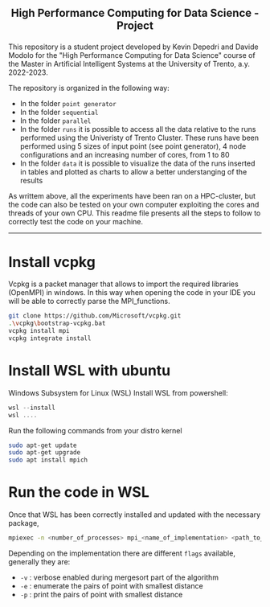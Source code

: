 ## <p align="center">High Performance Computing for Data Science - Project</p> 

This repository is a student project developed by Kevin Depedri and Davide Modolo for the "High Performance Computing for Data Science" course of the Master in Artificial Intelligent Systems at the University of Trento, a.y. 2022-2023. 

The repository is organized in the following way:
- In the folder `point generator`
- In the folder `sequential`
- In the folder `parallel`
- In the folder `runs` it is possible to access all the data relative to the runs performed using the Univeristy of Trento Cluster. These runs have been performed using 5 sizes of input point (see point generator), 4 node configurations and an increasing number of cores, from 1 to 80
- In the folder `data` it is possible to visualize the data of the runs inserted in tables and plotted as charts to allow a better understanging of the results

As writtem above, all the experiments have been ran on a HPC-cluster, but the code can also be tested on your own computer exploiting the cores and threads of your own CPU. This readme file presents all the steps to follow to correctly test the code on your machine.
****

# Install vcpkg
Vcpkg is a packet manager that allows to import the required libraries (OpenMPI) in windows. In this way when opening the code in your IDE you will be able to correctly parse the MPI_functions.
```bash
git clone https://github.com/Microsoft/vcpkg.git
.\vcpkg\bootstrap-vcpkg.bat
vcpkg install mpi
vcpkg integrate install
```

# Install WSL with ubuntu
Windows Subsystem for Linux (WSL)
Install WSL from powershell:
```powershell
wsl --install
wsl ....
```
Run the following commands from your distro kernel
```bash
sudo apt-get update
sudo apt-get upgrade
sudo apt install mpich
```

# Run the code in WSL
Once that WSL has been correctly installed and updated with the necessary package, 
```bash
mpiexec -n <number_of_processes> mpi_<name_of_implementation> <path_to_points.txt> <flags>
```
Depending on the implementation there are different `flags` available, generally they are:
- `-v` : verbose enabled during mergesort part of the algorithm 
- `-e` : enumerate the pairs of point with smallest distance
- `-p` : print the pairs of point with smallest distance
